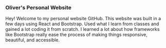 ### Oliver's Personal Website

Hey! Welcome to my personal website GitHub. This website was built in a few days using React and Bootstrap. Used what I learn from classes and gained a lot coding it from scratch. I learned a lot about how frameworks like Bootstrap really ease the process of making things responsive, beautiful, and accessible. 